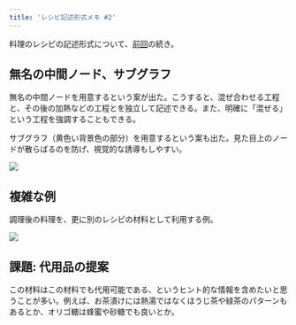```yaml
---
title: 'レシピ記述形式メモ #2'
---
```

料理のレシピの記述形式について、[前回](https://r7kamura.com/articles/2022-05-13-mermaid-recipe-memo)の続き。

無名の中間ノード、サブグラフ
--------------

無名の中間ノードを用意するという案が出た。こうすると、混ぜ合わせる工程と、その後の加熱などの工程とを独立して記述できる。また、明確に「混ぜる」という工程を強調することもできる。

サブグラフ（黄色い背景色の部分）を用意するという案も出た。見た目上のノードが散らばるのを防げ、視覚的な誘導もしやすい。

![](https://lh6.googleusercontent.com/2GUQmzNxugEe9mg0aYHYoxVCTu3eaVw3A9fV5JD-a4hIVh6j_uuIpQjBOwCqUIdKptjhXuKuE6vbJEP17am4HseB_8FMcXK2f7dFNeTnw2UgszGDC250AKTF_z14VU5fmqyU6WAbchLcT0LboA)

複雑な例
----

調理後の料理を、更に別のレシピの材料として利用する例。

![](https://lh4.googleusercontent.com/RCifkzL6aLlTEnU1cl_xMaYOSDt49JvDaOHWYrKz7IdKebEcikc8IS6XjjtzKUN2OPutKXh4yglB6O4lgca-3zEAY1G6na4CsadF65GeJJSxmtfaEhRLohvRHPkOBCvb_lCfx8gT0zehfYwwJQ)

課題: 代用品の提案
----------

この材料はこの材料でも代用可能である、というヒント的な情報を含めたいと思うことが多い。例えば、お茶漬けには熱湯ではなくほうじ茶や緑茶のパターンもあるとか、オリゴ糖は蜂蜜や砂糖でも良いとか。
